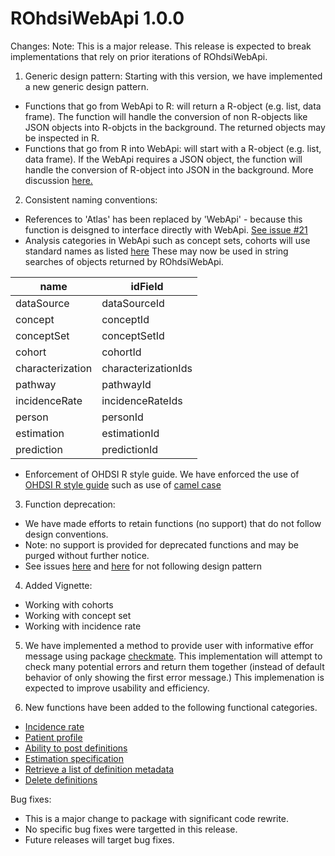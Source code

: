 ROhdsiWebApi 1.0.0
=====================

Changes:
Note: This is a major release. This release is expected to break implementations that rely on prior iterations of ROhdsiWebApi. 

1. Generic design pattern: Starting with this version, we have implemented a new generic design pattern.  
 - Functions that go from WebApi to R: will return a R-object (e.g. list, data frame). The function will handle the conversion of non R-objects like JSON objects into R-objcts in the background. The returned objects may be inspected in R.
 - Functions that go from R into WebApi: will start with a R-object (e.g. list, data frame). If the WebApi requires a JSON object, the function will handle the conversion of R-object into JSON in the background. 
More discussion [here.](https://github.com/OHDSI/ROhdsiWebApi/issues/37)
2. Consistent naming conventions: 
- References to 'Atlas' has been replaced by 'WebApi' - because this function is deisgned to interface directly with WebApi. [See issue #21](https://github.com/OHDSI/ROhdsiWebApi/issues/21)
- Analysis categories in WebApi such as concept sets, cohorts will use standard names as listed [here](https://github.com/OHDSI/ROhdsiWebApi/issues/86) These may now be used in string searches of objects returned by ROhdsiWebApi.

name | idField
-- | --
dataSource | dataSourceId
concept | conceptId
conceptSet | conceptSetId
cohort | cohortId
characterization | characterizationIds
pathway | pathwayId
incidenceRate | incidenceRateIds
person | personId
estimation | estimationId
prediction | predictionId

  - Enforcement of OHDSI R style guide. We have enforced the use of [OHDSI R style guide](https://ohdsi.github.io/MethodsLibrary/codeStyle.html#ohdsi_code_style_for_r) such as use of [camel case](https://github.com/OHDSI/ROhdsiWebApi/issues/22)
3. Function deprecation: 
- We have made efforts to retain functions (no support) that do not follow design conventions.
- Note: no support is provided for deprecated functions and may be purged without further notice.
- See issues [here](https://github.com/OHDSI/ROhdsiWebApi/issues/91) and [here](https://github.com/OHDSI/ROhdsiWebApi/issues/66) for not following design pattern 
4. Added Vignette: 
- Working with cohorts
- Working with concept set
- Working with incidence rate
5. We have implemented a method to provide user with informative effor message using package [checkmate](https://github.com/OHDSI/ROhdsiWebApi/issues/56). This implementation will attempt to check many potential errors and return them together (instead of default behavior of only showing the first error message.) This implemenation is expected to improve usability and efficiency.

5. New functions have been added to the following functional categories. 
- [Incidence rate](https://github.com/OHDSI/ROhdsiWebApi/issues/59)
- [Patient profile](https://github.com/OHDSI/ROhdsiWebApi/issues/57)
- [Ability to post definitions](https://github.com/OHDSI/ROhdsiWebApi/issues/42)
- [Estimation specification](https://github.com/OHDSI/ROhdsiWebApi/issues/69)
- [Retrieve a list of definition metadata](https://github.com/OHDSI/ROhdsiWebApi/issues/40)
- [Delete definitions](https://github.com/OHDSI/ROhdsiWebApi/issues/38)


Bug fixes: 
- This is a major change to package with significant code rewrite.
- No specific bug fixes were targetted in this release.
- Future releases will target bug fixes.